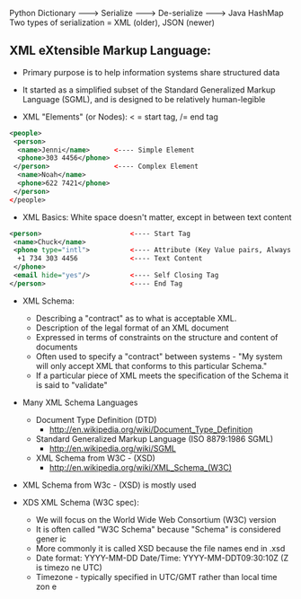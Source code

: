 Python Dictionary ---> Serialize ---> De-serialize ---> Java HashMap  
Two types of serialization = XML (older), JSON (newer)

## XML eXtensible Markup Language:
* Primary purpose is to help information systems share structured
data
* It started as a simplified subset of the Standard Generalized Markup
Language (SGML), and is designed to be relatively human-legible

* XML "Elements" (or Nodes): < = start tag, /= end tag
```xml
<people>
 <person>
  <name>Jenni</name>      <---- Simple Element
  <phone>303 4456</phone>
 </person>                <---- Complex Element
  <name>Noah</name>       
  <phone>622 7421</phone>
 </person>
</people>
```
* XML Basics: White space doesn't matter, except in between text content
```xml
<person>                      <---- Start Tag
 <name>Chuck</name>
 <phone type="intl">          <---- Attribute (Key Value pairs, Always on Start)
  +1 734 303 4456             <---- Text Content
 </phone>
 <email hide="yes"/>          <---- Self Closing Tag
</person>                     <---- End Tag  
```
* XML Schema:
	* Describing a "contract" as to what is acceptable XML.
	* Description of the legal format of an XML document
	* Expressed in terms of constraints on the structure and content of
	documents
	* Often used to specify a "contract" between systems - "My system
	will only accept XML that conforms to this particular Schema."
	* If a particular piece of XML meets the specification of the Schema
	it is said to "validate"

* Many XML Schema Languages
	* Document Type Definition (DTD)
		* http://en.wikipedia.org/wiki/Document_Type_Definition
	* Standard Generalized Markup Language (ISO 8879:1986 SGML)
		* http://en.wikipedia.org/wiki/SGML
	* XML Schema from W3C - (XSD)
		* http://en.wikipedia.org/wiki/XML_Schema_(W3C)

* XML Schema from W3c - (XSD) is mostly used

* XDS XML Schema (W3C spec):
	
	* We will focus on the World Wide Web Consortium (W3C) version
	* It is often called "W3C Schema" because "Schema" is considered gener		ic
	* More commonly it is called XSD because the file names end in .xsd
	* Date format: YYYY-MM-DD Date/Time: YYYY-MM-DDT09:30:10Z (Z is timezo		ne UTC)
	* Timezone - typically specified in UTC/GMT rather than local time zon		e

